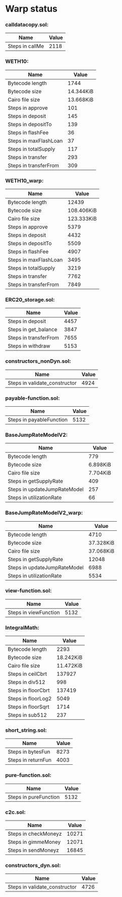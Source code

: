 # Warp status
### calldatacopy.sol:
| Name | Value |
| ----------- | ----------- |
| Steps in callMe | 2118 |
### WETH10:
| Name | Value |
| ----------- | ----------- |
| Bytecode length | 1744 |
| Bytecode size | 14.344KiB |
| Cairo file size | 13.668KiB |
| Steps in approve | 101 |
| Steps in deposit | 145 |
| Steps in depositTo | 139 |
| Steps in flashFee | 36 |
| Steps in maxFlashLoan | 37 |
| Steps in totalSupply | 117 |
| Steps in transfer | 293 |
| Steps in transferFrom | 309 |
### WETH10_warp:
| Name | Value |
| ----------- | ----------- |
| Bytecode length | 12439 |
| Bytecode size | 108.406KiB |
| Cairo file size | 123.333KiB |
| Steps in approve | 5379 |
| Steps in deposit | 4432 |
| Steps in depositTo | 5509 |
| Steps in flashFee | 4907 |
| Steps in maxFlashLoan | 3495 |
| Steps in totalSupply | 3219 |
| Steps in transfer | 7762 |
| Steps in transferFrom | 7849 |
### ERC20_storage.sol:
| Name | Value |
| ----------- | ----------- |
| Steps in deposit | 4457 |
| Steps in get_balance | 3847 |
| Steps in transferFrom | 7655 |
| Steps in withdraw | 5153 |
### constructors_nonDyn.sol:
| Name | Value |
| ----------- | ----------- |
| Steps in validate_constructor | 4924 |
### payable-function.sol:
| Name | Value |
| ----------- | ----------- |
| Steps in payableFunction | 5132 |
### BaseJumpRateModelV2:
| Name | Value |
| ----------- | ----------- |
| Bytecode length | 779 |
| Bytecode size | 6.898KiB |
| Cairo file size | 7.704KiB |
| Steps in getSupplyRate | 409 |
| Steps in updateJumpRateModel | 257 |
| Steps in utilizationRate | 66 |
### BaseJumpRateModelV2_warp:
| Name | Value |
| ----------- | ----------- |
| Bytecode length | 4710 |
| Bytecode size | 37.328KiB |
| Cairo file size | 37.068KiB |
| Steps in getSupplyRate | 12048 |
| Steps in updateJumpRateModel | 6988 |
| Steps in utilizationRate | 5534 |
### view-function.sol:
| Name | Value |
| ----------- | ----------- |
| Steps in viewFunction | 5132 |
### IntegralMath:
| Name | Value |
| ----------- | ----------- |
| Bytecode length | 2293 |
| Bytecode size | 18.242KiB |
| Cairo file size | 11.472KiB |
| Steps in ceilCbrt | 137927 |
| Steps in div512 | 998 |
| Steps in floorCbrt | 137419 |
| Steps in floorLog2 | 5049 |
| Steps in floorSqrt | 1714 |
| Steps in sub512 | 237 |
### short_string.sol:
| Name | Value |
| ----------- | ----------- |
| Steps in bytesFun | 8273 |
| Steps in returnFun | 4003 |
### pure-function.sol:
| Name | Value |
| ----------- | ----------- |
| Steps in pureFunction | 5132 |
### c2c.sol:
| Name | Value |
| ----------- | ----------- |
| Steps in checkMoneyz | 10271 |
| Steps in gimmeMoney | 12071 |
| Steps in sendMoneyz | 16845 |
### constructors_dyn.sol:
| Name | Value |
| ----------- | ----------- |
| Steps in validate_constructor | 4726 |
